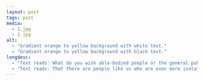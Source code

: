 ```yaml
---
layout: post
tags: post
media:
  - 1.jpg
  - 2.jpg
alt:
  - "Gradient orange to yellow background with white text."
  - "Gradient orange to yellow background with black text."
longdesc:
  - "Text reads: What do you wish able-bodied people or the general public would understand about your experience as a chronically ill and disabled person during the pandemic?"
  - "Text reads: That there are people like us who are even more isolated than the general public living without disease and disability, and I wish that was translated through social policy and public health messages."
---
```

